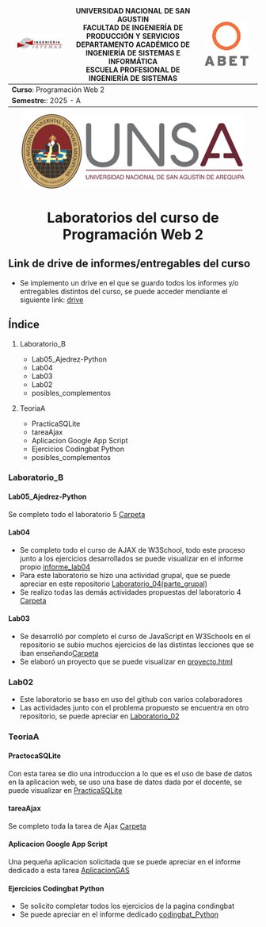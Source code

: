 <div align="center">
<table>
    <thead>
        <tr>
            <td style="width:25%; text-align:center;"><img src="/img/epis.png" alt="EPIS" style="width:80%; height:auto"/></td>
            <td style="text-align:center;">
                <span><b>UNIVERSIDAD NACIONAL DE SAN AGUSTIN</b></span><br />
                <span><b>FACULTAD DE INGENIERÍA DE PRODUCCIÓN Y SERVICIOS</b></span><br />
                <span><b>DEPARTAMENTO ACADÉMICO DE INGENIERÍA DE SISTEMAS E INFORMÁTICA</b></span><br />
                <span><b>ESCUELA PROFESIONAL DE INGENIERÍA DE SISTEMAS</b></span>
            </td>
            <td style="width:25%; text-align:center;"><img src="/img/abet.png" alt="ABET" style="width:80%; height:auto"/></td>
        </tr>
    </thead>
    <tbody>
        <tr>
            <td colspan="3"><span><b>Curso</b></span>: Programación Web 2</td>
        </tr>
        <tr>
            <td colspan="3"><span><b>Semestre:</b></span>: 2025 - A</td>
        </tr>
    </tbody>
</table>
</div>
<div align="center" style="margin-top: 10px;">
    <img src="/img/unsa.png" alt="UNSA" width="450px" height="150px">
    <h1 style="font-weight:bold; font-size: 2em;">Laboratorios del curso de Programación Web 2</h1>
</div>

## Link de drive de informes/entregables del curso
* Se implemento un drive en el que se guardo todos los informes y/o entregables distintos del curso, se puede acceder mendiante el siguiente link: [drive](https://drive.google.com/drive/folders/1EgjylB4c75GF00KGxQ38FLWZ9dV0yFul?usp=sharing)

## Índice

1. Laboratorio_B
    * Lab05_Ajedrez-Python
    * Lab04
    * Lab03
    * Lab02
    * posibles_complementos

2. TeoriaA
   * PracticaSQLite
   * tareaAjax
   * Aplicacion Google App Script
   * Ejercicios Codingbat Python
   * posibles_complementos

### Laboratorio_B

#### Lab05_Ajedrez-Python
Se completo todo el laboratorio 5 [Carpeta](/Laboratorio_B/Lab05_Ajedrez-Python)

#### Lab04
* Se completo todo el curso de AJAX de W3School, todo este proceso junto a los ejercicios desarrollados se puede visualizar en el informe propio [informe_lab04](https://drive.google.com/drive/folders/1RnM7J-Y7gypV5o-mCVGJHgLvsNjw__i3?usp=drive_link)
* Para este laboratorio se hizo una actividad grupal, que se puede apreciar en este repositorio [Laboratorio_04(parte_grupal)](https://github.com/sandra-aliaga/Lab-Pweb-2.git)
* Se realizo todas las demás actividades propuestas del laboratorio 4 [Carpeta](/Laboratorio_B/Lab4_TareaAjax)

#### Lab03
* Se desarrolló por completo el curso de JavaScript en W3Schools en el repositorio se subio muchos ejercicios de las distintas lecciones que se iban enseñando[Carpeta](/Laboratorio_B/Curso_Js_W3Schools)
* Se elaboró un proyecto que se puede visualizar en [proyecto.html](/Laboratorio_B/Curso_Js_W3Schools/proyecto.html)

### Lab02
* Este laboratorio se baso en uso del github con varios colaboradores
* Las actividades junto con el problema propuesto se encuentra en otro repositorio, se puede apreciar en [Laboratorio_02](https://github.com/sandra-aliaga/Lab-Pweb-2.git)

### TeoriaA
#### PractocaSQLite
Con esta tarea se dio una introduccion a lo que es el uso de base de datos en la aplicacion web, se uso una base de datos dada por el docente, se puede visualizar en [PracticaSQLite](/TeoriaA/PracticaSQLite)

#### tareaAjax
Se completo toda la tarea de Ajax [Carpeta](/TeoriaA/tareaAjax)

#### Aplicacion Google App Script
Una pequeña aplicacion solicitada que se puede apreciar en el informe dedicado a esta tarea [AplicacionGAS](https://drive.google.com/drive/folders/1yCjkLU4SaH7j6JkU1p4op9sWsUznRNnn?usp=drive_link)

#### Ejercicios Codingbat Python
* Se solicito completar todos los ejercicios de la pagina condingbat
* Se puede apreciar en el informe dedicado [codingbat_Python](https://drive.google.com/drive/folders/1yCjkLU4SaH7j6JkU1p4op9sWsUznRNnn?usp=drive_link)

